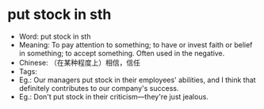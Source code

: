 # put stock in sth

- Word: put stock in sth
- Meaning: To pay attention to something; to have or invest faith or belief in something; to accept something. Often used in the negative.
- Chinese: （在某种程度上）相信，信任
- Tags: 
- Eg.: Our managers put stock in their employees' abilities, and I think that definitely contributes to our company's success.
- Eg.: Don't put stock in their criticism—they're just jealous.
